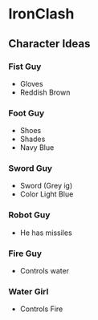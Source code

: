 # IronClash

## Character Ideas

### Fist Guy
- Gloves
- Reddish Brown

### Foot Guy
- Shoes
- Shades
- Navy Blue

### Sword Guy
- Sword (Grey ig)
- Color Light Blue
  
### Robot Guy
- He has missiles

### Fire Guy
- Controls water

### Water Girl
- Controls Fire

